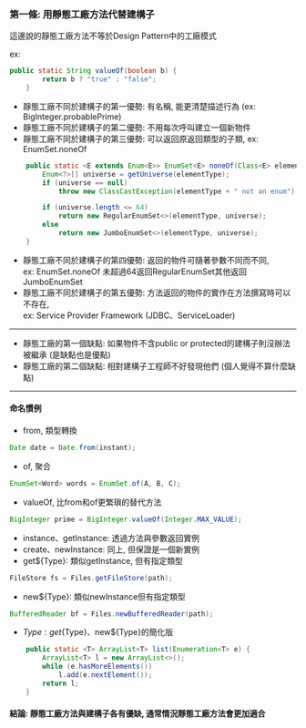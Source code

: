 ### 第一條: 用靜態工廠方法代替建構子

這邊說的靜態工廠方法不等於Design Pattern中的工廠模式 <br>

ex: 
```java
public static String valueOf(boolean b) {
        return b ? "true" : "false";
    }
```

* 靜態工廠不同於建構子的第一優勢: 有名稱, 能更清楚描述行為 (ex: BigInteger.probablePrime)
* 靜態工廠不同於建構子的第二優勢: 不用每次呼叫建立一個新物件
* 靜態工廠不同於建構子的第三優勢: 可以返回原返回類型的子類, ex: EnumSet.noneOf
```java
    public static <E extends Enum<E>> EnumSet<E> noneOf(Class<E> elementType) {
        Enum<?>[] universe = getUniverse(elementType);
        if (universe == null)
            throw new ClassCastException(elementType + " not an enum");

        if (universe.length <= 64)
            return new RegularEnumSet<>(elementType, universe);
        else
            return new JumboEnumSet<>(elementType, universe);
    }
```
* 靜態工廠不同於建構子的第四優勢: 返回的物件可隨著參數不同而不同, <br>
ex: EnumSet.noneOf 未超過64返回RegularEnumSet其他返回JumboEnumSet
* 靜態工廠不同於建構子的第五優勢: 方法返回的物件的實作在方法撰寫時可以不存在, <br> 
ex: Service Provider Framework (JDBC、ServiceLoader)

<hr>

* 靜態工廠的第一個缺點: 如果物件不含public or protected的建構子則沒辦法被繼承 (是缺點也是優點)
* 靜態工廠的第二個缺點: 相對建構子工程師不好發現他們 (個人覺得不算什麼缺點)

<hr>

#### 命名慣例
* from, 類型轉換
```java
Date date = Date.from(instant);
```
* of, 聚合
```java
EnumSet<Word> words = EnumSet.of(A, B, C);
```
* valueOf, 比from和of更繁瑣的替代方法
```java
BigInteger prime = BigInteger.valueOf(Integer.MAX_VALUE);
```
* instance、getInstance: 透過方法與參數返回實例
* create、newInstance: 同上, 但保證是一個新實例
* get${Type}: 類似getInstance, 但有指定類型
```java
FileStore fs = Files.getFileStore(path);
```
* new${Type}: 類似newInstance但有指定類型
```java
BufferedReader bf = Files.newBufferedReader(path);
```
* $Type: get${Type}、new${Type}的簡化版
```java
    public static <T> ArrayList<T> list(Enumeration<T> e) {
        ArrayList<T> l = new ArrayList<>();
        while (e.hasMoreElements())
            l.add(e.nextElement());
        return l;
    }
```

#### 結論: 靜態工廠方法與建構子各有優缺, 通常情況靜態工廠方法會更加適合 